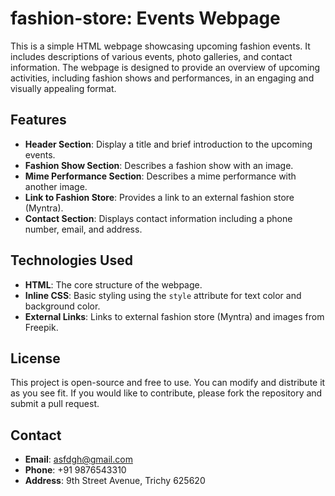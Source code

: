 # fashion-store: Events Webpage

This is a simple HTML webpage showcasing upcoming fashion events. It includes descriptions of various events, photo galleries, and contact information. The webpage is designed to provide an overview of upcoming activities, including fashion shows and performances, in an engaging and visually appealing format.

## Features
- **Header Section**: Display a title and brief introduction to the upcoming events.
- **Fashion Show Section**: Describes a fashion show with an image.
- **Mime Performance Section**: Describes a mime performance with another image.
- **Link to Fashion Store**: Provides a link to an external fashion store (Myntra).
- **Contact Section**: Displays contact information including a phone number, email, and address.

## Technologies Used
- **HTML**: The core structure of the webpage.
- **Inline CSS**: Basic styling using the `style` attribute for text color and background color.
- **External Links**: Links to external fashion store (Myntra) and images from Freepik.

## License

This project is open-source and free to use. You can modify and distribute it as you see fit. If you would like to contribute, please fork the repository and submit a pull request.

## Contact

- **Email**: asfdgh@gmail.com
- **Phone**: +91 9876543310
- **Address**: 9th Street Avenue, Trichy 625620
  
